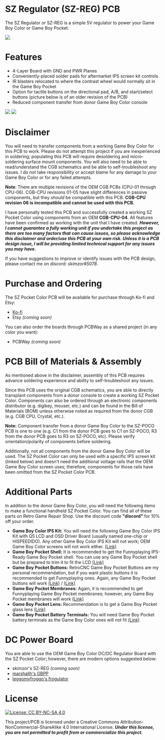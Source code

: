 # SZ Regulator (SZ-REG) PCB
The SZ Regulator or SZ-REG is a simple 5V regulator to power your Game Boy Color or Game Boy Pocket.

![](images/pcb_front.jpeg)

# Features

- 4-Layer Board with GND and PWR Planes
- Conveniently-placed solder pads for aftermarket IPS screen kit controls
- IR blasters relocated to where the contrast wheel would normally sit in the Game Boy Pocket 
- Option for tactile buttons on the directional pad, A/B, and start/select buttons (picture below is of an older revision of the PCB)
- Reduced component transfer from donor Game Boy Color console

![](images/pcb_front.JPEG)
![](images/pcb_back.JPEG)

# Disclaimer
You will need to transfer components from a working Game Boy Color for this PCB to work.  Please do not attempt this project if you are inexperienced in soldering; populating this PCB will require desoldering and micro-soldering surface mount components.  You will also need to be able to read/understand the CGB schematics and be able to self-troubleshoot any issues.  I do not take responsibility or accept blame for any damage to your Game Boy Color or for any failed attempts. 

**Note**: There are multiple revisions of the OEM CGB PCBs (CPU-01 through CPU-06).  CGB-CPU revisions 01-05 have slight differences in passive components,  but they *should* be compatible with this PCB.  **CGB-CPU revision 06 is incompatible and cannot be used with this PCB.**  

I have personally tested this PCB and successfully created a working SZ Pocket Color using components from an OEM **CGB-CPU-04**. All features have been confirmed as working with the unit that I have created. ***However, I cannot guarantee a fully working unit if you undertake this project as there are too many factors that can cause issues, so please acknowledge this disclaimer and order/use this PCB at your own risk. Unless it is a PCB design issue, I will be providing limited technical support for any issues you may have.***

If you have suggestions to improve or identify issues with the PCB design, please contact me on discord: *skimzor#5078*.

# Purchase and Ordering

The SZ Pocket Color PCB will be available for purchase through Ko-fi and Etsy:

- [Ko-fi](https://ko-fi.com/skimzor)
- Etsy *(coming soon)*

You can also order the boards through PCBWay as a shared project (in any color you want):

- PCBWay *(coming soon)*

# PCB Bill of Materials & Assembly

As mentioned above in the disclaimer, assembly of this PCB requires advance soldering experience and ability to self-troubleshoot any issues.

Since this PCB uses the original CGB schematics, you are able to directly transplant components from a donor console to create a working SZ Pocket Color.  Components can also be ordered through an electronic components distributor (e.g. digikey, mouser, etc.) and can be found in the Bill of Materials (BOM) unless otherwise noted as required from the donor CGB (e.g. CGB CPU, Crystal, etc.). 

**Note:** Component transfer from a donor Game Boy Color to the SZ-POCO PCB is one to one (e.g. C1 from the donor PCB goes to C1 on SZ-POCO, R3 from the donor PCB goes to R3 on SZ-POCO, etc). Please verify orientation/polarity of components before soldering.

Additionally, not all components from the donor Game Boy Color will be used. The SZ Pocket Color can only be used with a specific IPS screen kit (linked below) and doesn't need the additional voltage rails that the OEM Game Boy Color screen uses; therefore, components for those rails have been omitted from the SZ Pocket Color PCB.

# Additional Parts

In addition to the donor Game Boy Color, you will need the following items to make a functional handheld SZ Pocket Color.  You can find all of these parts on Retro Game Repair Shop.  Use the discount code **"discord"** for 10% off your order.

- **Game Boy Color IPS Kit:** You will need the following Game Boy Color IPS Kit with Q5 LCD and OSD Driver Board (usually named one-chip or HISPEEDIDO).  Any other Game Boy Color IPS Kit will not work; OEM Game Boy Color screens will not work either. [(Link)](https://retrogamerepairshop.com/collections/gbc-displays/products/game-boy-color-q5-ips-backlight-with-osd?variant=37646279213228) 
- **Game Boy Pocket Shell:** It is recommended to get the Funnyplaying IPS-Ready Game Boy Pocket shell. You can use any Game Boy Pocket shell but be prepared to trim it to fit the LCD [(Link)](https://retrogamerepairshop.com/collections/gbp-lenses/products/funnyplaying-game-boy-pocket-q5-ips-ready-shell-housing-no-cut)
- **Game Boy Pocket Buttons:** RetroCNC Game Boy Pocket Buttons are my personal recommendation, but if you want plastic buttons it is recommended to get Funnyplaying ones. Again, any Game Boy Pocket buttons will work [(Link)](https://retrogamerepairshop.com/collections/gbp-buttons-1/products/game-boy-pocket-metal-buttons-by-retrocnc) / [(Link)](https://retrogamerepairshop.com/collections/gbp-buttons-1/products/funnyplaying-game-boy-custom-pocket-buttons)
- **Game Boy Pocket Membranes:** Again, it is recommended to get Funnyplaying Game Boy Pocket membranes; however, any Game Boy Pocket membranes will work [(Link)](https://retrogamerepairshop.com/collections/gbp-buttons-1/products/funnyplaying-game-boy-pocket-silicone-button-contact-pad-membranes)
- **Game Boy Pocket Lens:** Recommendation is to get a Game Boy Pocket glass lens [(Link)](https://retrogamerepairshop.com/collections/gbp-lenses-1)
- **Game Boy Pocket Battery Terminals:** You will need Game Boy Pocket battery terminals as the Game Boy Color ones will not fit [(Link)](https://retrogamerepairshop.com/products/gbp-game-boy-pocket-high-quality-replacement-battery-contact-terminals?_pos=3&_sid=2c6c2a553&_ss=r&variant=37893131305132 )

# DC Power Board

You are able to use the OEM Game Boy Color DC/DC Regulator Board with the SZ Pocket Color; however, there are modern options suggested below:

- skimzor's SZ-REG *(coming soon)*
- [marshallh's GBPP](https://github.com/marshallh/gbpp)
- [leggomyfroggo's frogulator](https://www.etsy.com/shop/FroggoCustoms?ref=nla_listing_details)

# License

 [![License: CC BY-NC-SA 4.0](https://licensebuttons.net/l/by-nc-sa/4.0/80x15.png)](https://creativecommons.org/licenses/by-nc-sa/4.0/)
 
This project/PCB is licensed under a Creative Commons Attribution-NonCommercial-ShareAlike 4.0 International License. ***Under this license, you are not permitted to profit from or commercialize this project.***

